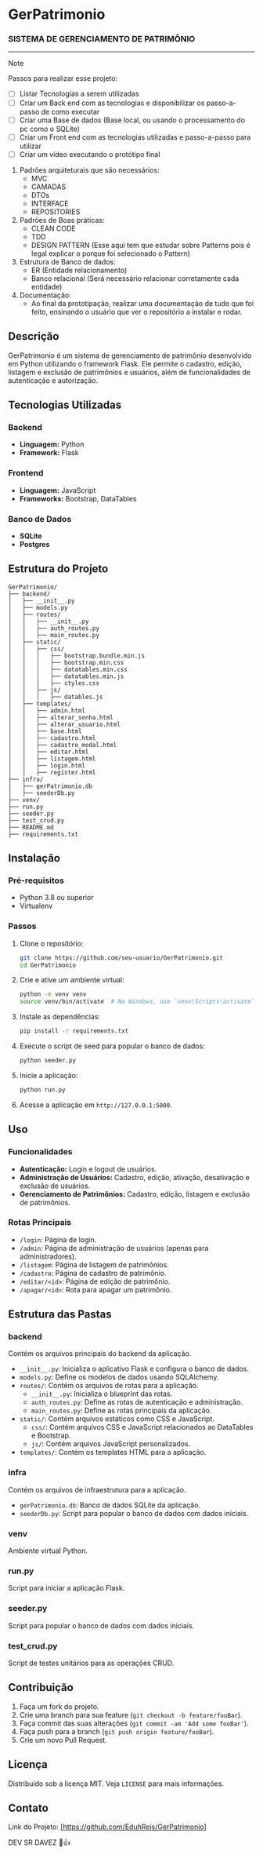 # GerPatrimonio

### SISTEMA DE GERENCIAMENTO DE PATRIMÔNIO

---

> [!NOTE]
> Passos para realizar esse projeto:

- [ ] Listar Tecnologias a serem utilizadas
- [ ] Criar um Back end com as tecnologias e disponibilizar os passo-a-passo de como executar
- [ ] Criar uma Base de dados (Base local, ou usando o processamento do pc como o SQLite)
- [ ] Criar um Front end com as tecnologias utilizadas e passo-a-passo para utilizar
- [ ] Criar um vídeo executando o protótipo final

1. Padrões arquiteturais que são necessários:
   - MVC
   - CAMADAS
   - DTOs
   - INTERFACE
   - REPOSITORIES 
2. Padrões de Boas práticas:
   - CLEAN CODE
   - TDD
   - DESIGN PATTERN (Esse aqui tem que estudar sobre Patterns pois é legal explicar o porque foi selecionado o Pattern)
3. Estrutura de Banco de dados:
   - ER (Entidade relacionamento)
   - Banco relacional (Será necessário relacionar corretamente cada entidade)
4. Documentação:
   - Ao final da prototipação, realizar uma documentação de tudo que foi feito, ensinando o usuário que ver o repositório a instalar e rodar.

## Descrição

GerPatrimonio é um sistema de gerenciamento de patrimônio desenvolvido em Python utilizando o framework Flask. Ele permite o cadastro, edição, listagem e exclusão de patrimônios e usuários, além de funcionalidades de autenticação e autorização.

## Tecnologias Utilizadas

### Backend
- **Linguagem:** Python
- **Framework:** Flask

### Frontend
- **Linguagem:** JavaScript
- **Frameworks:** Bootstrap, DataTables

### Banco de Dados
- **SQLite**
- **Postgres**

## Estrutura do Projeto

```
GerPatrimonio/
├── backend/
│   ├── __init__.py
│   ├── models.py
│   ├── routes/
│   │   ├── __init__.py
│   │   ├── auth_routes.py
│   │   ├── main_routes.py
│   ├── static/
│   │   ├── css/
│   │   │   ├── bootstrap.bundle.min.js
│   │   │   ├── bootstrap.min.css
│   │   │   ├── datatables.min.css
│   │   │   ├── datatables.min.js
│   │   │   ├── styles.css
│   │   ├── js/
│   │   │   ├── datables.js
│   ├── templates/
│   │   ├── admin.html
│   │   ├── alterar_senha.html
│   │   ├── alterar_usuario.html
│   │   ├── base.html
│   │   ├── cadastro.html
│   │   ├── cadastro_modal.html
│   │   ├── editar.html
│   │   ├── listagem.html
│   │   ├── login.html
│   │   ├── register.html
├── infra/
│   ├── gerPatrimonio.db
│   ├── seederDb.py
├── venv/
├── run.py
├── seeder.py
├── test_crud.py
├── README.md
├── requirements.txt
```

## Instalação

### Pré-requisitos

- Python 3.8 ou superior
- Virtualenv

### Passos

1. Clone o repositório:
   ```bash
   git clone https://github.com/seu-usuario/GerPatrimonio.git
   cd GerPatrimonio
   ```

2. Crie e ative um ambiente virtual:
   ```bash
   python -m venv venv
   source venv/bin/activate  # No Windows, use `venv\Scripts\activate`
   ```

3. Instale as dependências:
   ```bash
   pip install -r requirements.txt
   ```

4. Execute o script de seed para popular o banco de dados:
   ```bash
   python seeder.py
   ```

5. Inicie a aplicação:
   ```bash
   python run.py
   ```

6. Acesse a aplicação em `http://127.0.0.1:5000`.

## Uso

### Funcionalidades

- **Autenticação:** Login e logout de usuários.
- **Administração de Usuários:** Cadastro, edição, ativação, desativação e exclusão de usuários.
- **Gerenciamento de Patrimônios:** Cadastro, edição, listagem e exclusão de patrimônios.

### Rotas Principais

- `/login`: Página de login.
- `/admin`: Página de administração de usuários (apenas para administradores).
- `/listagem`: Página de listagem de patrimônios.
- `/cadastro`: Página de cadastro de patrimônio.
- `/editar/<id>`: Página de edição de patrimônio.
- `/apagar/<id>`: Rota para apagar um patrimônio.

## Estrutura das Pastas

### backend

Contém os arquivos principais do backend da aplicação.

- `__init__.py`: Inicializa o aplicativo Flask e configura o banco de dados.
- `models.py`: Define os modelos de dados usando SQLAlchemy.
- `routes/`: Contém os arquivos de rotas para a aplicação.
  - `__init__.py`: Inicializa o blueprint das rotas.
  - `auth_routes.py`: Define as rotas de autenticação e administração.
  - `main_routes.py`: Define as rotas principais da aplicação.
- `static/`: Contém arquivos estáticos como CSS e JavaScript.
  - `css/`: Contém arquivos CSS e JavaScript relacionados ao DataTables e Bootstrap.
  - `js/`: Contém arquivos JavaScript personalizados.
- `templates/`: Contém os templates HTML para a aplicação.

### infra

Contém os arquivos de infraestrutura para a aplicação.

- `gerPatrimonio.db`: Banco de dados SQLite da aplicação.
- `seederDb.py`: Script para popular o banco de dados com dados iniciais.

### venv

Ambiente virtual Python.

### run.py

Script para iniciar a aplicação Flask.

### seeder.py

Script para popular o banco de dados com dados iniciais.

### test_crud.py

Script de testes unitários para as operações CRUD.

## Contribuição

1. Faça um fork do projeto.
2. Crie uma branch para sua feature (`git checkout -b feature/fooBar`).
3. Faça commit das suas alterações (`git commit -am 'Add some fooBar'`).
4. Faça push para a branch (`git push origin feature/fooBar`).
5. Crie um novo Pull Request.

## Licença

Distribuído sob a licença MIT. Veja `LICENSE` para mais informações.

## Contato

Link do Projeto: [https://github.com/EduhReis/GerPatrimonio]

DEV SR DAVEZ 🤠👍
